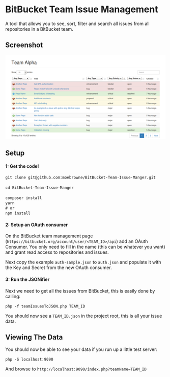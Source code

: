 # BitBucket Team Issue Management

A tool that allows you to see, sort, filter and search all issues from all repositories in a BitBucket team.

## Screenshot

![An example of the BitBucket Team Issue Manager](screenshot.png)

## Setup

#### 1: Get the code!

```
git clone git@github.com:moebrowne/BitBucket-Team-Issue-Manger.git

cd BitBucket-Team-Issue-Manger

composer install
yarn
# or
npm install
```
 
#### 2: Setup an OAuth consumer

On the BitBucket team management page (`https://bitbucket.org/account/user/<TEAM_ID>/api`) add an OAuth Consumer. You only need to fill in the name (this can be whatever you want) and grant read access to repositories and issues. 

Next copy the example `auth-sample.json` to `auth.json` and populate it with the Key and Secret from the new OAuth consumer.

#### 3: Run the JSONifier

Next we need to get all the issues from BitBucket, this is easily done by calling:

```
php -f teamIssuesToJSON.php TEAM_ID
```

You should now see a `TEAM_ID.json` in the project root, this is all your issue data.

## Viewing The Data

You should now be able to see your data if you run up a little test server:
 
```
php -S localhost:9090
```

And browse to `http://localhost:9090/index.php?teamName=TEAM_ID`
